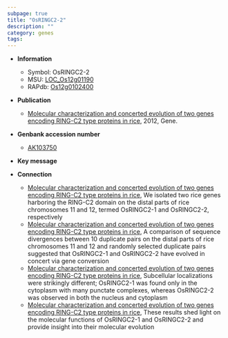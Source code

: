 ```yaml
---
subpage: true
title: "OsRINGC2-2"
description: ""
category: genes
tags: 
---
```


* **Information**  
    + Symbol: OsRINGC2-2  
    + MSU: [LOC_Os12g01190](http://rice.plantbiology.msu.edu/cgi-bin/ORF_infopage.cgi?orf=LOC_Os12g01190)  
    + RAPdb: [Os12g0102400](http://rapdb.dna.affrc.go.jp/viewer/gbrowse_details/irgsp1?name=Os12g0102400)  

* **Publication**  
    + [Molecular characterization and concerted evolution of two genes encoding RING-C2 type proteins in rice](http://www.ncbi.nlm.nih.gov/pubmed?term=Molecular+characterization+and+concerted+evolution+of+two+genes+encoding+RING-C2+type+proteins+in+rice%5BTitle%5D), 2012, Gene.

* **Genbank accession number**  
    + [AK103750](http://www.ncbi.nlm.nih.gov/nuccore/AK103750)

* **Key message**  

* **Connection**  
    + [Molecular characterization and concerted evolution of two genes encoding RING-C2 type proteins in rice](http://www.ncbi.nlm.nih.gov/pubmed?term=Molecular+characterization+and+concerted+evolution+of+two+genes+encoding+RING-C2+type+proteins+in+rice%5BTitle%5D), We isolated two rice genes harboring the RING-C2 domain on the distal parts of rice chromosomes 11 and 12, termed OsRINGC2-1 and OsRINGC2-2, respectively
    + [Molecular characterization and concerted evolution of two genes encoding RING-C2 type proteins in rice](http://www.ncbi.nlm.nih.gov/pubmed?term=Molecular+characterization+and+concerted+evolution+of+two+genes+encoding+RING-C2+type+proteins+in+rice%5BTitle%5D), A comparison of sequence divergences between 10 duplicate pairs on the distal parts of rice chromosomes 11 and 12 and randomly selected duplicate pairs suggested that OsRINGC2-1 and OsRINGC2-2 have evolved in concert via gene conversion
    + [Molecular characterization and concerted evolution of two genes encoding RING-C2 type proteins in rice](http://www.ncbi.nlm.nih.gov/pubmed?term=Molecular+characterization+and+concerted+evolution+of+two+genes+encoding+RING-C2+type+proteins+in+rice%5BTitle%5D), Subcellular localizations were strikingly different; OsRINGC2-1 was found only in the cytoplasm with many punctate complexes, whereas OsRINGC2-2 was observed in both the nucleus and cytoplasm
    + [Molecular characterization and concerted evolution of two genes encoding RING-C2 type proteins in rice](http://www.ncbi.nlm.nih.gov/pubmed?term=Molecular+characterization+and+concerted+evolution+of+two+genes+encoding+RING-C2+type+proteins+in+rice%5BTitle%5D), These results shed light on the molecular functions of OsRINGC2-1 and OsRINGC2-2 and provide insight into their molecular evolution



